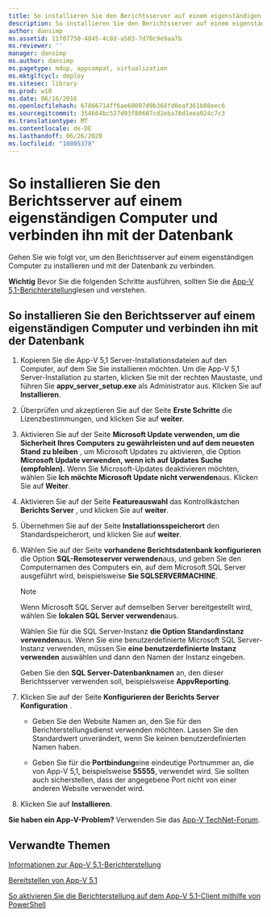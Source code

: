 ```yaml
---
title: So installieren Sie den Berichtsserver auf einem eigenständigen Computer und verbinden ihn mit der Datenbank
description: So installieren Sie den Berichtsserver auf einem eigenständigen Computer und verbinden ihn mit der Datenbank
author: dansimp
ms.assetid: 11f07750-4045-4c8d-a583-7d70c9e9aa7b
ms.reviewer: ''
manager: dansimp
ms.author: dansimp
ms.pagetype: mdop, appcompat, virtualization
ms.mktglfcycl: deploy
ms.sitesec: library
ms.prod: w10
ms.date: 06/16/2016
ms.openlocfilehash: 67866714ff6ae60097d9b368fd0eaf361b08eec6
ms.sourcegitcommit: 354664bc527d93f80687cd2eba70d1eea024c7c3
ms.translationtype: MT
ms.contentlocale: de-DE
ms.lasthandoff: 06/26/2020
ms.locfileid: "10805378"
---
```

# So installieren Sie den Berichtsserver auf einem eigenständigen Computer und verbinden ihn mit der Datenbank

Gehen Sie wie folgt vor, um den Berichtsserver auf einem eigenständigen Computer zu installieren und mit der Datenbank zu verbinden.

**Wichtig** Bevor Sie die folgenden Schritte ausführen, sollten Sie die [App-V 5,1-Berichterstellung](about-app-v-51-reporting.md)lesen und verstehen.

## So installieren Sie den Berichtsserver auf einem eigenständigen Computer und verbinden ihn mit der Datenbank

1. Kopieren Sie die App-V 5,1 Server-Installationsdateien auf den Computer, auf dem Sie Sie installieren möchten. Um die App-V 5,1 Server-Installation zu starten, klicken Sie mit der rechten Maustaste, und führen Sie **appv\_server\_setup.exe** als Administrator aus. Klicken Sie auf **Installieren**.

2. Überprüfen und akzeptieren Sie auf der Seite **Erste Schritte** die Lizenzbestimmungen, und klicken Sie auf **weiter**.

3. Aktivieren Sie auf der Seite **Microsoft Update verwenden, um die Sicherheit Ihres Computers zu gewährleisten und auf dem neuesten Stand zu bleiben** , um Microsoft Updates zu aktivieren, die Option **Microsoft Update verwenden, wenn ich auf Updates Suche (empfohlen).** Wenn Sie Microsoft-Updates deaktivieren möchten, wählen Sie **Ich möchte Microsoft Update nicht verwenden**aus. Klicken Sie auf **Weiter**.

4. Aktivieren Sie auf der Seite **Featureauswahl** das Kontrollkästchen **Berichts Server** , und klicken Sie auf **weiter**.

5. Übernehmen Sie auf der Seite **Installationsspeicherort** den Standardspeicherort, und klicken Sie auf **weiter**.

6. Wählen Sie auf der Seite **vorhandene Berichtsdatenbank konfigurieren** die Option **SQL-Remoteserver verwenden**aus, und geben Sie den Computernamen des Computers ein, auf dem Microsoft SQL Server ausgeführt wird, beispielsweise **Sie SQLSERVERMACHINE**.

    > [!NOTE]
    > Wenn Microsoft SQL Server auf demselben Server bereitgestellt wird, wählen Sie **lokalen SQL Server verwenden**aus.

    Wählen Sie für die SQL Server-Instanz **die Option Standardinstanz verwenden**aus. Wenn Sie eine benutzerdefinierte Microsoft SQL Server-Instanz verwenden, müssen Sie **eine benutzerdefinierte Instanz verwenden** auswählen und dann den Namen der Instanz eingeben.

    Geben Sie den **SQL Server-Datenbanknamen** an, den dieser Berichtsserver verwenden soll, beispielsweise **AppvReporting**.

7. Klicken Sie auf der Seite **Konfigurieren der Berichts Server Konfiguration** .

   - Geben Sie den Website Namen an, den Sie für den Berichterstellungsdienst verwenden möchten. Lassen Sie den Standardwert unverändert, wenn Sie keinen benutzerdefinierten Namen haben.

   - Geben Sie für die **Portbindung**eine eindeutige Portnummer an, die von App-V 5,1, beispielsweise **55555**, verwendet wird. Sie sollten auch sicherstellen, dass der angegebene Port nicht von einer anderen Website verwendet wird.

8. Klicken Sie auf **Installieren**.

**Sie haben ein App-V-Problem?** Verwenden Sie das [App-V TechNet-Forum](https://social.technet.microsoft.com/Forums/home?forum=mdopappv).

## Verwandte Themen

[Informationen zur App-V 5.1-Berichterstellung](about-app-v-51-reporting.md)

[Bereitstellen von App-V 5.1](deploying-app-v-51.md)

[So aktivieren Sie die Berichterstellung auf dem App-V 5.1-Client mithilfe von PowerShell](how-to-enable-reporting-on-the-app-v-51-client-by-using-powershell.md)
